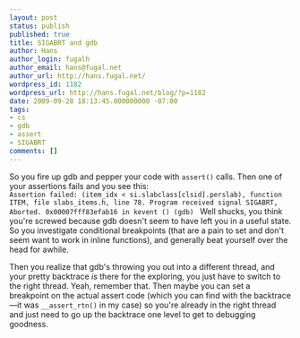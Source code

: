 ```yaml
---
layout: post
status: publish
published: true
title: SIGABRT and gdb
author: Hans
author_login: fugalh
author_email: hans@fugal.net
author_url: http://hans.fugal.net/
wordpress_id: 1182
wordpress_url: http://hans.fugal.net/blog/?p=1182
date: 2009-09-28 18:13:45.000000000 -07:00
tags:
- cs
- gdb
- assert
- SIGABRT
comments: []
---
```

So you fire up gdb and pepper your code with <code>assert()</code> calls. Then one of your assertions fails and you see this:
<code>
Assertion failed: (item_idx < si.slabclass[clsid].perslab), function ITEM, file slabs_items.h, line 78.
Program received signal SIGABRT, Aborted.
0x00007fff83efab16 in kevent ()
(gdb)
</code>
Well shucks, you think you're screwed because gdb doesn't seem to have left you in a useful state. So you investigate conditional breakpoints (that are a pain to set and don't seem want to work in inline functions), and generally beat yourself over the head for awhile.

Then you realize that gdb's throwing you out into a different thread, and your pretty backtrace <em>is</em> there for the exploring, you just have to switch to the right thread. Yeah, remember that. Then maybe you can set a breakpoint on the actual assert code (which you can find with the backtrace—it was <code>__assert_rtn()</code> in my case) so you're already in the right thread and just need to go up the backtrace one level to get to debugging goodness.
